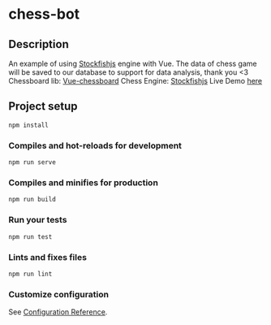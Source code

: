 # chess-bot

## Description
An example of using [Stockfishjs](https://github.com/nmrugg/stockfish.js/) engine with Vue. The data of chess game will be saved to our database to support for data analysis, thank you <3
Chessboard lib: [Vue-chessboard](https://github.com/vitogit/vue-chessboard)
Chess Engine: [Stockfishjs](https://github.com/nmrugg/stockfish.js/)
Live Demo [here](https://colsteam.ml/#/)
## Project setup
```
npm install
```

### Compiles and hot-reloads for development
```
npm run serve
```

### Compiles and minifies for production
```
npm run build
```

### Run your tests
```
npm run test
```

### Lints and fixes files
```
npm run lint
```

### Customize configuration
See [Configuration Reference](https://cli.vuejs.org/config/).
